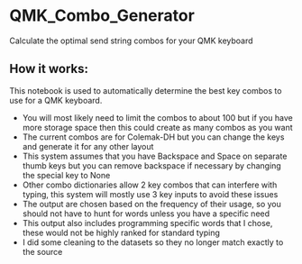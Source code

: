 # QMK_Combo_Generator
Calculate the optimal send string combos for your QMK keyboard


## How it works:
This notebook is used to automatically determine the best key combos to use for a QMK keyboard. 

- You will most likely need to limit the combos to about 100 but if you have more storage space then this could create as many combos as you want
- The current combos are for Colemak-DH but you can change the keys and generate it for any other layout
- This system assumes that you have Backspace and Space on separate thumb keys but you can remove backspace if necessary by changing the special key to None
- Other combo dictionaries allow 2 key combos that can interfere with typing, this system will mostly use 3 key inputs to avoid these issues
- The output are chosen based on the frequency of their usage, so you should not have to hunt for words unless you have a specific need
- This output also includes programming specific words that I chose, these would not be highly ranked for standard typing
- I did some cleaning to the datasets so they no longer match exactly to the source
